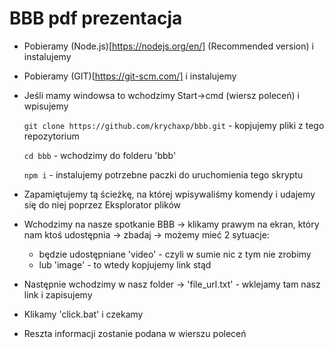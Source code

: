 # BBB pdf prezentacja
- Pobieramy (Node.js)[https://nodejs.org/en/] (Recommended version) i instalujemy
- Pobieramy (GIT)[https://git-scm.com/] i instalujemy
- Jeśli mamy windowsa to wchodzimy Start->cmd (wiersz poleceń) i wpisujemy 

    `git clone https://github.com/krychaxp/bbb.git` - kopjujemy pliki z tego repozytorium
    
    `cd bbb` - wchodzimy do folderu 'bbb'
    
    `npm i` - instalujemy potrzebne paczki do uruchomienia tego skryptu

- Zapamiętujemy tą ścieżkę, na której wpisywaliśmy komendy i udajemy się do niej poprzez Eksplorator plików
- Wchodzimy na nasze spotkanie BBB -> klikamy prawym na ekran, który nam ktoś udostępnia -> zbadaj -> możemy mieć 2 sytuacje:
  - będzie udostępniane 'video' - czyli w sumie nic z tym nie zrobimy
  - lub 'image' - to wtedy kopjujemy link stąd
- Następnie wchodzimy w nasz folder -> 'file_url.txt' - wklejamy tam nasz link i zapisujemy
- Klikamy 'click.bat' i czekamy
- Reszta informacji zostanie podana w wierszu poleceń
